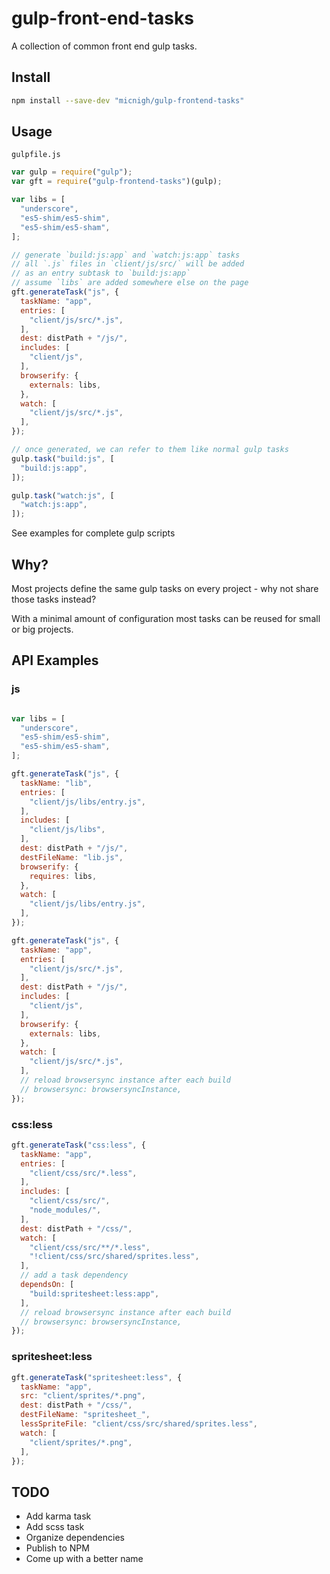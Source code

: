 # gulp-front-end-tasks

A collection of common front end gulp tasks.

## Install

```bash
npm install --save-dev "micnigh/gulp-frontend-tasks"
```

## Usage

`gulpfile.js`
```javascript
var gulp = require("gulp");
var gft = require("gulp-frontend-tasks")(gulp);

var libs = [
  "underscore",
  "es5-shim/es5-shim",
  "es5-shim/es5-sham",
];

// generate `build:js:app` and `watch:js:app` tasks
// all `.js` files in `client/js/src/` will be added
// as an entry subtask to `build:js:app`
// assume `libs` are added somewhere else on the page
gft.generateTask("js", {
  taskName: "app",
  entries: [
    "client/js/src/*.js",
  ],
  dest: distPath + "/js/",
  includes: [
    "client/js",
  ],
  browserify: {
    externals: libs,
  },
  watch: [
    "client/js/src/*.js",
  ],
});

// once generated, we can refer to them like normal gulp tasks
gulp.task("build:js", [
  "build:js:app",
]);

gulp.task("watch:js", [
  "watch:js:app",
]);
```

See examples for complete gulp scripts

## Why?

Most projects define the same gulp tasks on every project - why not share those tasks instead?

With a minimal amount of configuration most tasks can be reused for small or big projects.

## API Examples

### js

```javascript

var libs = [
  "underscore",
  "es5-shim/es5-shim",
  "es5-shim/es5-sham",
];

gft.generateTask("js", {
  taskName: "lib",
  entries: [
    "client/js/libs/entry.js",
  ],
  includes: [
    "client/js/libs",
  ],
  dest: distPath + "/js/",
  destFileName: "lib.js",
  browserify: {
    requires: libs,
  },
  watch: [
    "client/js/libs/entry.js",
  ],
});

gft.generateTask("js", {
  taskName: "app",
  entries: [
    "client/js/src/*.js",
  ],
  dest: distPath + "/js/",
  includes: [
    "client/js",
  ],
  browserify: {
    externals: libs,
  },
  watch: [
    "client/js/src/*.js",
  ],
  // reload browsersync instance after each build
  // browsersync: browsersyncInstance,
});
```

### css:less

```javascript
gft.generateTask("css:less", {
  taskName: "app",
  entries: [
    "client/css/src/*.less",
  ],
  includes: [
    "client/css/src/",
    "node_modules/",
  ],
  dest: distPath + "/css/",
  watch: [
    "client/css/src/**/*.less",
    "!client/css/src/shared/sprites.less",
  ],
  // add a task dependency
  dependsOn: [
    "build:spritesheet:less:app",
  ],
  // reload browsersync instance after each build
  // browsersync: browsersyncInstance,
});
```

### spritesheet:less

```javascript
gft.generateTask("spritesheet:less", {
  taskName: "app",
  src: "client/sprites/*.png",
  dest: distPath + "/css/",
  destFileName: "spritesheet_",
  lessSpriteFile: "client/css/src/shared/sprites.less",
  watch: [
    "client/sprites/*.png",
  ],
});
```

## TODO

- Add karma task
- Add scss task
- Organize dependencies
- Publish to NPM
- Come up with a better name
